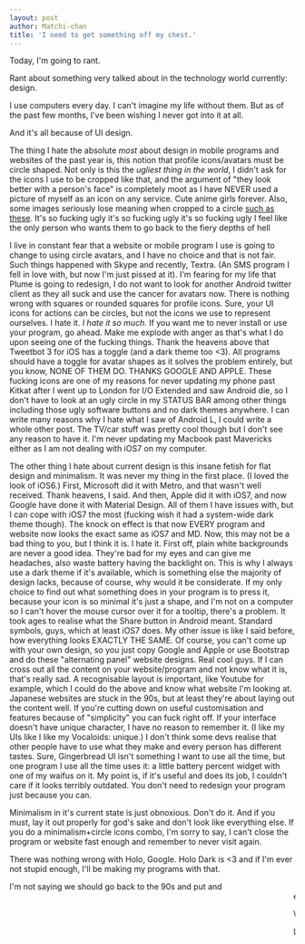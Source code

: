```yaml
---
layout: post
author: Matchi-chan
title: 'I need to get something off my chest.'
---
```


Today, I'm going to rant.

<!--break-->

Rant about something very talked about in the technology world currently: design.

I use computers every day. I can't imagine my life without them. But as of the past few months, I've been wishing I never got into it at all.

And it's all because of UI design.

The thing I hate the absolute <i>most</i> about design in mobile programs and websites of the past year is, this notion that profile icons/avatars must be circle shaped. Not only is this the <i>ugliest thing in the world</i>, I didn't ask for the icons I use to be cropped like that, and the argument of "they look better with a person's face" is completely moot as I have NEVER used a picture of myself as an icon on any service. Cute anime girls forever. Also, some images seriously lose meaning when cropped to a circle [such as these](http://www.pixiv.net/member_illust.php?mode=medium&illust_id=27453172). It's so fucking ugly it's so fucking ugly it's so fucking ugly I feel like the only person who wants them to go back to the fiery depths of hell

I live in constant fear that a website or mobile program I use is going to change to using circle avatars, and I have no choice and that is not fair. Such things happened with Skype and recently, Textra. (An SMS program I fell in love with, but now I'm just pissed at it). I'm fearing for my life that Plume is going to redesign, I do not want to look for another Android twitter client as they all suck and use the cancer for avatars now. There is nothing wrong with squares or rounded squares for profile icons. Sure, your UI icons for actions can be circles, but not the icons we use to represent ourselves. I hate it. <i>I hate it so much.</i> If you want me to never install or use your program, go ahead. Make me explode with anger as that's what I do upon seeing one of the fucking things. Thank the heavens above that Tweetbot 3 for iOS has a toggle (and a dark theme too <3). All programs should have a toggle for avatar shapes as it solves the problem entirely, but you know, NONE OF THEM DO. THANKS GOOGLE AND APPLE. These fucking icons are one of my reasons for never updating my phone past Kitkat after I went up to London for I/O Extended and saw Android die, so I don't have to look at an ugly circle in my STATUS BAR among other things including those ugly software buttons and no dark themes anywhere. I can write many reasons why I hate what I saw of Android L, I could write a whole other post. The TV/car stuff was pretty cool though but I don't see any reason to have it. I'm never updating my Macbook past Mavericks either as I am not dealing with iOS7 on my computer.

The other thing I hate about current design is this insane fetish for flat design and minimalism. It was never my thing in the first place. (I loved the look of iOS6.) First, Microsoft did it with Metro, and that wasn't well received. Thank heavens, I said. And then, Apple did it with iOS7, and now Google have done it with Material Design. All of them I have issues with, but I can cope with iOS7 the most (fucking wish it had a system-wide dark theme though). The knock on effect is that now EVERY program and website now looks the exact same as iOS7 and MD. Now, this may not be a bad thing to you, but I think it is. I hate it. First off, plain white backgrounds are never a good idea. They're bad for my eyes and can give me headaches, also waste battery having the backlight on. This is why I always use a dark theme if it's available, which is something else the majority of design lacks, because of course, why would it be considerate. If my only choice to find out what something does in your program is to press it, because your icon is so minimal it's just a shape, and I'm not on a computer so I can't hover the mouse cursor over it for a tooltip, there's a problem. It took ages to realise what the Share button in Android meant. Standard symbols, guys, which at least iOS7 does. My other issue is like I said before, how everything looks EXACTLY THE SAME. Of course, you can't come up with your own design, so you just copy Google and Apple or use Bootstrap and do these "alternating panel" website designs. Real cool guys. If I can cross out all the content on your website/program and not know what it is, that's really sad. A recognisable layout is important, like Youtube for example, which I could do the above and know what website I'm looking at. Japanese websites are stuck in the 90s, but at least they're about laying out the content well. If you're cutting down on useful customisation and features because of "simplicity" you can fuck right off. If your interface doesn't have unique character, I have no reason to remember it. (I like my UIs like I like my Vocaloids: unique.) I don't think some devs realise that other people have to use what they make and every person has different tastes. Sure, Gingerbread UI isn't something I want to use all the time, but one program I use all the time uses it: a little battery percent widget with one of my waifus on it. My point is, if it's useful and does its job, I couldn't care if it looks terribly outdated. You don't need to redesign your program just because you can.

Minimalism in it's current state is just obnoxious. Don't do it. And if you must, lay it out properly for god's sake and don't look like everything else. If you do a minimalism+circle icons combo, I'm sorry to say, I can't close the program or website fast enough and remember to never visit again.

There was nothing wrong with Holo, Google. Holo Dark is <3 and if I'm ever not stupid enough, I'll be making my programs with that.

I'm not saying we should go back to the 90s and put <blink> and <marquee> everywhere, but actually just put some effort into your design. I buy a £340 phone (or a £700 iPhone) and what do I look at on it? Program and webpage design that I can do in 10 minutes in MS Paint. In the end though, it all boils down to my hate of change.

What really hurts is I feel like the only person who hates all this, so I can't talk to anyone about it which is why I'm writing this.

Last thing: the word "app".